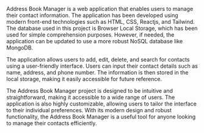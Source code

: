 Address Book Manager is a web application that enables users to manage their contact information. The application has been developed using modern front-end technologies such as HTML, CSS, Reactjs, and Tailwind. The database used in this project is Browser Local Storage, which has been used for simple comprehension purposes. However, if needed, the application can be updated to use a more robust NoSQL database like MongoDB.

The application allows users to add, edit, delete, and search for contacts using a user-friendly interface. Users can input their contact details such as name, address, and phone number. The information is then stored in the local storage, making it easily accessible for future reference.

The Address Book Manager project is designed to be intuitive and straightforward, making it accessible to a wide range of users. The application is also highly customizable, allowing users to tailor the interface to their individual preferences. With its modern design and robust functionality, the Address Book Manager is a useful tool for anyone looking to manage their contacts efficiently.